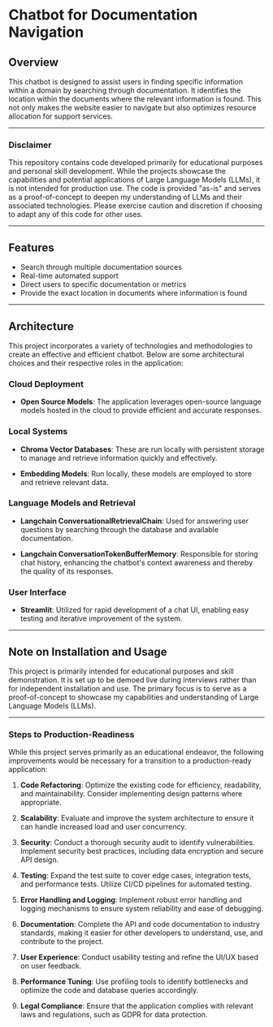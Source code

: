# Chatbot for Documentation Navigation

## Overview

This chatbot is designed to assist users in finding specific information within a domain by searching through documentation. It identifies the location within the documents where the relevant information is found. This not only makes the website easier to navigate but also optimizes resource allocation for support services.

---

### Disclaimer

This repository contains code developed primarily for educational purposes and personal skill development. While the projects showcase the capabilities and potential applications of Large Language Models (LLMs), it is not intended for production use. The code is provided "as-is" and serves as a proof-of-concept to deepen my understanding of LLMs and their associated technologies. Please exercise caution and discretion if choosing to adapt any of this code for other uses.

---

## Features

- Search through multiple documentation sources
- Real-time automated support
- Direct users to specific documentation or metrics
- Provide the exact location in documents where information is found

---

## Architecture

This project incorporates a variety of technologies and methodologies to create an effective and efficient chatbot. Below are some architectural choices and their respective roles in the application:

### Cloud Deployment

- **Open Source Models**: The application leverages open-source language models hosted in the cloud to provide efficient and accurate responses.

### Local Systems

- **Chroma Vector Databases**: These are run locally with persistent storage to manage and retrieve information quickly and effectively.
  
- **Embedding Models**: Run locally, these models are employed to store and retrieve relevant data.

### Language Models and Retrieval

- **Langchain ConversationalRetrievalChain**: Used for answering user questions by searching through the database and available documentation.
  
- **Langchain ConversationTokenBufferMemory**: Responsible for storing chat history, enhancing the chatbot's context awareness and thereby the quality of its responses.

### User Interface

- **Streamlit**: Utilized for rapid development of a chat UI, enabling easy testing and iterative improvement of the system.

---

## Note on Installation and Usage

This project is primarily intended for educational purposes and skill demonstration. It is set up to be demoed live during interviews rather than for independent installation and use. The primary focus is to serve as a proof-of-concept to showcase my capabilities and understanding of Large Language Models (LLMs).

---

### Steps to Production-Readiness

While this project serves primarily as an educational endeavor, the following improvements would be necessary for a transition to a production-ready application:

1. **Code Refactoring**: Optimize the existing code for efficiency, readability, and maintainability. Consider implementing design patterns where appropriate.
  
2. **Scalability**: Evaluate and improve the system architecture to ensure it can handle increased load and user concurrency.
  
3. **Security**: Conduct a thorough security audit to identify vulnerabilities. Implement security best practices, including data encryption and secure API design.
  
4. **Testing**: Expand the test suite to cover edge cases, integration tests, and performance tests. Utilize CI/CD pipelines for automated testing.
  
5. **Error Handling and Logging**: Implement robust error handling and logging mechanisms to ensure system reliability and ease of debugging.
  
6. **Documentation**: Complete the API and code documentation to industry standards, making it easier for other developers to understand, use, and contribute to the project.
  
7. **User Experience**: Conduct usability testing and refine the UI/UX based on user feedback.
  
8. **Performance Tuning**: Use profiling tools to identify bottlenecks and optimize the code and database queries accordingly.
  
9. **Legal Compliance**: Ensure that the application complies with relevant laws and regulations, such as GDPR for data protection.

